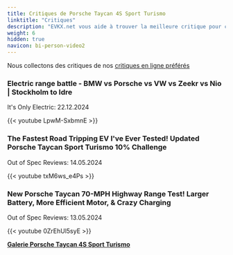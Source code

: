 ```yaml
---
title: Critiques de Porsche Taycan 4S Sport Turismo
linktitle: "Critiques"
description: "EVKX.net vous aide à trouver la meilleure critique pour ce modèle."
weight: 6
hidden: true
navicon: bi-person-video2
---
```

Nous collectons des critiques de nos [critiques en ligne préférés](../../../../../guides/evreviewers/)

<div class="container text-center shadow p-2 pe-4 mb-5 bg-body-tertiary rounded border">
<h3>Electric range battle - BMW vs Porsche vs VW vs Zeekr vs Nio | Stockholm to Idre</h3>
<p>It's Only Electric: 22.12.2024</p>

{{< youtube LpwM-SxbmnE >}}

</div>
<div class="container text-center shadow p-2 pe-4 mb-5 bg-body-tertiary rounded border">
<h3>The Fastest Road Tripping EV I've Ever Tested! Updated Porsche Taycan Sport Turismo 10% Challenge</h3>
<p>Out of Spec Reviews: 14.05.2024</p>

{{< youtube txM6ws_e4Ps >}}

</div>
<div class="container text-center shadow p-2 pe-4 mb-5 bg-body-tertiary rounded border">
<h3>New Porsche Taycan 70-MPH Highway Range Test! Larger Battery, More Efficient Motor, & Crazy Charging</h3>
<p>Out of Spec Reviews: 13.05.2024</p>

{{< youtube 0ZrEhUl5syE >}}

</div>
<div class="mt-3 mb-3">
<a href="../gallery/" class="text-decoration-none text-black">
<strong><i class="bi-arrow-left"></i>Galerie  </strong>
</a>
<a href="../" class="text-decoration-none text-black float-end">
<strong>Porsche Taycan 4S Sport Turismo <i class="bi-arrow-right"></i></strong>
</a>
</div>
